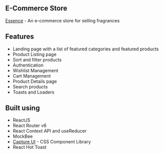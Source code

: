 ## E-Commerce Store
[Essence](https://github.com/xcrackerx) - An e-commerce store for selling fragrances

## Features

- Landing page with a list of featured categories and featured products
- Product Listing page
- Sort and filter products
- Authentication
- Wishlist Management
- Cart Management
- Product Details page
- Search products
- Toasts and Loaders

## Built using

- ReactJS
- React Router v6
- React Context API and useReducer
- MockBee
- [Capture UI](https://capture-ui.netlify.app/) - CSS Component Library
- React Hot Toast 

